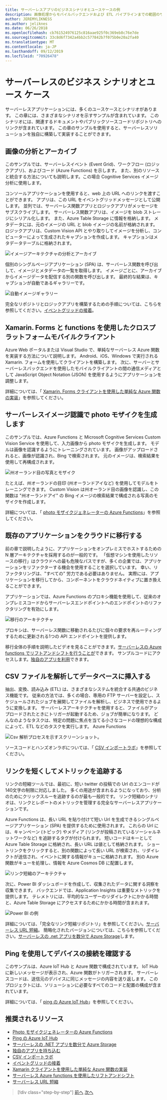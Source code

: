 ```yaml
---
title: サーバーレスアプリのビジネスシナリオとユースケースの例
description: 画像処理からモバイルバックエンドおよび ETL パイプラインまでの範囲のサンプルにアクセスすることにより、サーバーレスで実践的なアプローチを学ぶことができます。
author: JEREMYLIKNESS
ms.author: jeliknes
ms.date: 06/26/2018
ms.openlocfilehash: cb761524976125c816aae925f0c369eb8c76e7de
ms.sourcegitcommit: 33c8d6f7342a4bb2c577842b7f075b0e20a2fa40
ms.translationtype: MT
ms.contentlocale: ja-JP
ms.lasthandoff: 09/12/2019
ms.locfileid: "70926478"
---
```

# <a name="serverless-business-scenarios-and-use-cases"></a>サーバーレスのビジネス シナリオとユース ケース

サーバーレスアプリケーションには、多くのユースケースとシナリオがあります。 この章には、さまざまなシナリオを示すサンプルが含まれています。 このシナリオには、関連するドキュメントやパブリックソースコードリポジトリへのリンクが含まれています。 この章のサンプルを使用すると、サーバーレスソリューションを独自に構築して実装することができます。

## <a name="analyze-and-archive-images"></a>画像の分析とアーカイブ

このサンプルでは、サーバーレスイベント (Event Grid)、ワークフロー (ロジックアプリ)、およびコード (Azure Functions) を示します。 また、別のリソースと統合する方法についても説明します。この場合 Cognitive Services イメージ分析に使用します。

コンソールアプリケーションを使用すると、web 上の URL へのリンクを渡すことができます。 アプリは、この URL をイベントグリッドメッセージとして公開します。 並列では、サーバーレス関数アプリとロジックアプリがメッセージをサブスクライブします。 サーバーレス関数アプリは、イメージを blob ストレージにシリアル化します。 また、Azure Table Storage に情報を格納します。 メタデータには、元のイメージの URL と blob イメージの名前が格納されます。 ロジックアプリは、Custom Vision API とやり取りしてイメージを分析し、コンピューターによって生成されたキャプションを作成します。 キャプションはメタデータテーブルに格納されます。

![イメージアーキテクチャの分析とアーカイブ](./media/image-processing-example.png)

個別のシングルページアプリケーション (SPA) は、サーバーレス関数を呼び出して、イメージとメタデータの一覧を取得します。 イメージごとに、アーカイブからイメージデータを配信する別の関数を呼び出します。 最終的な結果は、キャプションが自動であるギャラリーです。

![自動イメージギャラリー](./media/automated-image-gallery.png)

完全なリポジトリとロジックアプリを構築するための手順については、こちらを参照してください。[イベントグリッドの接着](https://github.com/JeremyLikness/Event-Grid-Glue)。

## <a name="cross-platform-mobile-client-using-xamarinforms-and-functions"></a>Xamarin. Forms と functions を使用したクロスプラットフォームモバイルクライアント

Azure Web ポータルまたは Visual Studio で、単純なサーバーレス Azure 関数を実装する方法について説明します。 Android、iOS、Windows で実行される Xamarin. フォームを使用してクライアントを構築します。 次に、サーバーとサーバーレスバックエンドを使用したモバイルクライアントの間の通信メディアとして JavaScript Object Notation (JSON) を使用するようにアプリケーションを調整します。

詳細については、「 [Xamarin. Forms クライアントを使用した単純な Azure 関数の実装](https://azure.microsoft.com/resources/samples/functions-xamarin-getting-started/)」を参照してください。

## <a name="generate-a-photo-mosaic-with-serverless-image-recognition"></a>サーバーレスイメージ認識で photo モザイクを生成します

このサンプルでは、Azure Functions と Microsoft Cognitive Services Custom Vision Service を使用して、入力画像から photo モザイクを生成します。 モデルは画像を認識するようにトレーニングされています。 画像がアップロードされると、画像が認識され、Bing で検索されます。 元のイメージは、検索結果を使用して再構成されます。

![州オーランド目の写真とモザイク](./media/orlando-eye-both.png)

たとえば、州オーランドの目印 (州オーランドアイなど) を使用してモデルをトレーニングできます。 Custom Vision は州オーランド目の画像を認識し、この関数は "州オーランドアイ" の Bing イメージの検索結果で構成される写真のモザイクを作成します。

詳細については、「 [photo モザイクジェネレーターの Azure Functions](https://azure.microsoft.com/resources/samples/functions-dotnet-photo-mosaic/)」を参照してください。

## <a name="migrate-an-existing-application-to-the-cloud"></a>既存のアプリケーションをクラウドに移行する

前の章で説明したように、アプリケーションをオンプレミスでホストするための N 層アーキテクチャを採用するのが一般的です。 「仮想マシンを使用したリソースの移行」はクラウドへの最も危険なパスですが、多くの企業では、アプリケーションをリファクターする機会を使用することを選択しています。 幸い、リファクタリングは、"すべての" 労力である必要はありません。 実際には、アプリケーションを移行してから、コンポーネントをクラウドネイティブに置き換えることができます。

アプリケーションでは、Azure Functions のプロキシ機能を使用して、従来のオンプレミスコードからサーバーレスエンドポイントへのエンドポイントのリファクタリングを有効にします。

![移行のアーキテクチャ](./media/migration-architecture.png)

プロキシは、サーバーレス関数に移動されるたびに個々の要求を再ルーティングするために更新される1つの API エンドポイントを提供します。

移行全体の手順を説明したビデオを見ることができます。[サーバーレスの Azure functions でリフトアンドシフトを行うことが](https://channel9.msdn.com/Events/Connect/2017/E102)できます。 サンプルコードにアクセスします。[独自のアプリを利用](https://github.com/JeremyLikness/bring-own-app-connect-17)できます。

## <a name="parse-a-csv-file-and-insert-into-a-database"></a>CSV ファイルを解析してデータベースに挿入する

抽出、変換、読み込み (ETL) は、さまざまなシステムを統合する共通のビジネス機能です。 従来の方法では、多くの場合、専用の FTP サーバーを設定し、スケジュールされたジョブを展開してファイルを解析し、ビジネスで使用できるように変換します。 サーバーレスアーキテクチャを使用すると、ファイルがアップロードされたときにトリガーが起動するため、ジョブが簡単になります。 どんなのようなタスクは、特定の問題に焦点を当てる小さなコードの理想的な構成によって、ETL などのタスクを実行します。 Azure Functions

![Csv 解析プロセスを示すスクリーンショット。](./media/serverless-business-scenarios/csv-parse-database-import.png)

ソースコードとハンズオンラボについては、「 [CSV インポートラボ](https://github.com/JeremyLikness/azure-fn-file-process-hol)」を参照してください。

## <a name="shorten-links-and-track-metrics"></a>リンクを短くしてメトリックを追跡する

リンクの短縮ツールでは、最初に、短い twitter の投稿での Url のエンコードが140文字の制限に対応しました。 多くの用途が含まれるようになっており、分析のためにクリックスルーを追跡するのが最も一般的です。 リンク短縮のシナリオは、リンクとレポートのメトリックを管理する完全なサーバーレスアプリケーションです。

Azure Functions は、長い URL を貼り付けて短い Url を生成できるシングルページアプリケーション (SPA) を提供するために使用されます。 これらの Url には、キャンペーン (トピック) やメディア (リンクが投稿されているソーシャルネットワークなど) を追跡するタグが付けられます。 短いコードはキーとして Azure Table Storage に格納され、長い URL は値として格納されます。 ショートリンクをクリックすると、別の関数によって長い URL が検索され、リダイレクトが送信され、イベントに関する情報がキューに格納されます。 別の Azure 関数がキューを処理し、情報を Azure Cosmos DB に配置します。

![リンク短縮のアーキテクチャ](./media/link-shortener-architecture.png)

次に、Power BI ダッシュボードを作成して、収集されたデータに関する洞察を収集できます。 バックエンドでは、Application Insights は重要なメトリックを提供します。 テレメトリには、平均的なユーザーのリダイレクトにかかる時間と、Azure Table Storage にアクセスするためにかかる時間が含まれます。

![Power BI の例](./media/power-bi-example.png)

詳細については、「完全なリンク短縮リポジトリ」を参照してください。[サーバーレス URL 短縮](https://github.com/jeremylikness/serverless-url-shortener)。 簡略化されたバージョンについては、こちらを参照してください。[サーバーレスの .net アプリを数分で Azure Storage](https://devblogs.microsoft.com/aspnet/azure-storage-for-serverless-net-apps-in-minutes/)します。

## <a name="verify-device-connectivity-using-a-ping"></a>Ping を使用してデバイスの接続を確認する

このサンプルは、Azure IoT Hub と Azure 関数で構成されています。 IoT Hub に新しいメッセージが表示され、Azure 関数がトリガーされます。 サーバーレスコードは、送信元のデバイスに同じメッセージの内容を送り返します。 このプロジェクトには、ソリューションに必要なすべてのコードと配置の構成が含まれています。

詳細については、「 [ping の Azure IoT Hub](https://azure.microsoft.com/resources/samples/iot-hub-node-ping/)」を参照してください。

## <a name="recommended-resources"></a>推奨されるリソース

* [Photo モザイクジェネレーターの Azure Functions](https://azure.microsoft.com/resources/samples/functions-dotnet-photo-mosaic/)
* [Ping の Azure IoT Hub](https://azure.microsoft.com/resources/samples/iot-hub-node-ping/)
* [サーバーレスの .NET アプリを数分で Azure Storage](https://devblogs.microsoft.com/aspnet/azure-storage-for-serverless-net-apps-in-minutes/)
* [独自のアプリを持ち込む](https://github.com/JeremyLikness/bring-own-app-connect-17)
* [CSV インポートラボ](https://github.com/JeremyLikness/azure-fn-file-process-hol)
* [イベントグリッドの接着](https://github.com/JeremyLikness/Event-Grid-Glue)
* [Xamarin クライアントを使用した単純な Azure 関数の実装](https://azure.microsoft.com/resources/samples/functions-xamarin-getting-started/)
* [サーバーレス Azure functions を使用したリフトアンドシフト](https://channel9.msdn.com/Events/Connect/2017/E102)
* [サーバーレス URL 短縮](https://github.com/jeremylikness/serverless-url-shortener)

>[!div class="step-by-step"]
>[前へ](orchestration-patterns.md)
>[次へ](serverless-conclusion.md)
